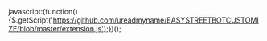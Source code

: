 javascript:(function(){$.getScript('https://github.com/ureadmyname/EASYSTREETBOTCUSTOMIZE/blob/master/extension.js');})();
